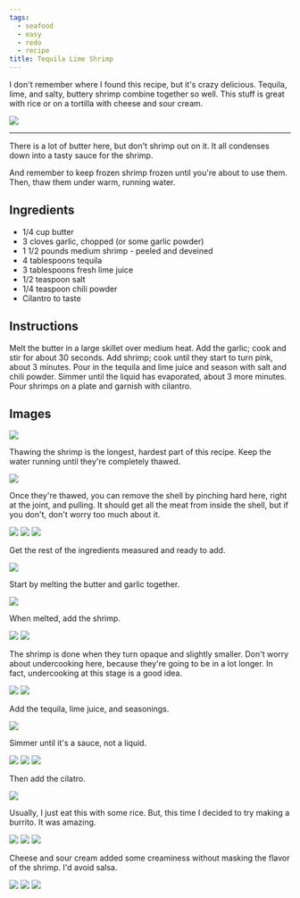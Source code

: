 ```yaml
---
tags:
  - seafood
  - easy
  - redo
  - recipe
title: Tequila Lime Shrimp
---
```


I don't remember where I found this recipe, but it's crazy delicious. Tequila,
lime, and salty, buttery shrimp combine together so well. This stuff is great
with rice or on a tortilla with cheese and sour cream.

![](title.jpg)

---

There is a lot of butter here, but don't shrimp out on it. It all condenses
down into a tasty sauce for the shrimp.

And remember to keep frozen shrimp frozen until you're about to use them. Then,
thaw them under warm, running water.

## Ingredients

* 1/4 cup butter
* 3 cloves garlic, chopped (or some garlic powder)
* 1 1/2 pounds medium shrimp - peeled and deveined
* 4 tablespoons tequila
* 3 tablespoons fresh lime juice
* 1/2 teaspoon salt
* 1/4 teaspoon chili powder
* Cilantro to taste

## Instructions

Melt the butter in a large skillet over medium heat. Add the garlic; cook and
stir for about 30 seconds. Add shrimp; cook until they start to turn pink,
about 3 minutes. Pour in the tequila and lime juice and season with salt and
chili powder. Simmer until the liquid has evaporated, about 3 more minutes.
Pour shrimps on a plate and garnish with cilantro.

## Images

![](ingredients.jpg)

Thawing the shrimp is the longest, hardest part of this recipe. Keep the water
running until they're completely thawed.

![](thaw-shrimp-1.jpg)

Once they're thawed, you can remove the shell by pinching hard here, right at
the joint, and pulling. It should get all the meat from inside the shell, but
if you don't, don't worry too much about it.

![](thaw-shrimp-3.jpg)
![](thaw-shrimp-4.jpg)
![](thaw-shrimp-5.jpg)

Get the rest of the ingredients measured and ready to add.

![](ingredients-2.jpg)

Start by melting the butter and garlic together.

![](cook-shrimp-1.jpg)

When melted, add the shrimp.

![](cook-shrimp-2.jpg)
![](cook-shrimp-3.jpg)

The shrimp is done when they turn opaque and slightly smaller. Don't worry
about undercooking here, because they're going to be in a lot longer. In fact,
undercooking at this stage is a good idea.

![](cook-shrimp-4.jpg)
![](cook-shrimp-5.jpg)

Add the tequila, lime juice, and seasonings.

![](cook-sauce-1.jpg)

Simmer until it's a sauce, not a liquid.

![](cook-sauce-2.jpg)
![](cook-sauce-3.jpg)
![](cook-sauce-4.jpg)

Then add the cilatro.

![](cook-sauce-5.jpg)

Usually, I just eat this with some rice. But, this time I decided to try making
a burrito. It was amazing.

![](burritos-1.jpg)
![](burritos-2.jpg)
![](burritos-3.jpg)

Cheese and sour cream added some creaminess without masking the flavor of the shrimp.
I'd avoid salsa.

![](burritos-4.jpg)
![](burritos-5.jpg)
![](burritos-6.jpg)

